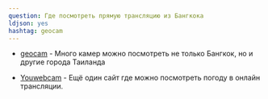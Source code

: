 ```yaml
---
question: Где посмотреть прямую трансляцию из Бангкока
ldjson: yes
hashtag: geocam
---
```


* [geocam](https://www.geocam.ru/in/bangkok/) - Много камер можно посмотреть не только Бангкок, но и другие города Таиланда

* [Youwebcam](https://youwebcams.net/online/tag/bangkok/) - Ещё один сайт где можно посмотреть погоду в онлайн трансляции.
 
